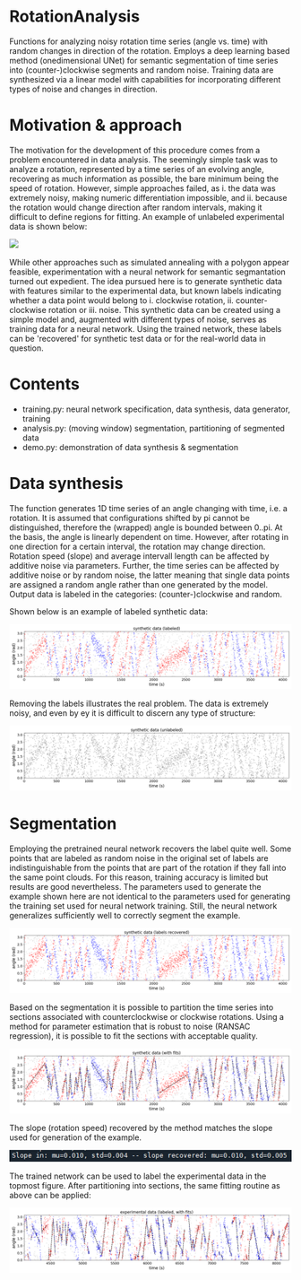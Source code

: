 # RotationAnalysis
Functions for analyzing noisy rotation time series (angle vs. time) with random
changes in direction of the rotation. Employs a deep learning based method (onedimensional
UNet) for semantic segmentation of time series into (counter-)clockwise segments and random
noise. Training data are synthesized via a linear model with capabilities for incorporating
different types of noise and changes in direction.

# Motivation & approach
The motivation for the development of this procedure comes from a problem encountered in
data analysis. The seemingly simple task was to analyze a rotation, represented by a time
series of an evolving angle, recovering as much information as possible, the bare minimum
being the speed of rotation.
However, simple approaches failed, as i. the data was extremely noisy, making numeric
differentiation impossible, and ii. because the rotation would change direction after random 
intervals, making it difficult to define regions for fitting. An example of unlabeled experimental
data is shown below:

![](https://github.com/adrianfessel/RotationAnalysis/blob/main/experimental.png?raw=true)

While other approaches such as simulated annealing with a polygon appear feasible,
experimentation with a neural network for semantic segmantation turned out expedient.
The idea pursued here is to generate synthetic data with features similar to the
experimental data, but known labels indicating whether a data point would belong
to i. clockwise rotation, ii. counter-clockwise rotation or iii. noise. This
synthetic data can be created using a simple model and, augmented with different
types of noise, serves as training data for a neural network. Using the trained
network, these labels can be 'recovered' for synthetic test data or for the real-world
data in question. 

# Contents
- training.py: neural network specification, data synthesis, data generator, training
- analysis.py: (moving window) segmentation, partitioning of segmented data
- demo.py: demonstration of data synthesis & segmentation

# Data synthesis
The function generates 1D time series of an angle changing with time, i.e. a rotation. It is assumed
that configurations shifted by pi cannot be distinguished, therefore the (wrapped) angle is 
bounded between 0..pi. At the basis, the angle is linearly dependent on time. However, after rotating
in one direction for a certain interval, the rotation may change direction. Rotation speed (slope) 
and average intervall length can be affected by additive noise via parameters.
Further, the time series can be affected by additive noise or by random noise, the latter meaning 
that single data points are assigned a random angle rather than one generated by the model.
Output data is labeled in the categories: (counter-)clockwise and random.

Shown below is an example of labeled synthetic data:

![](https://github.com/adrianfessel/RotationAnalysis/blob/main/synthetic_labels_original.png?raw=true)

Removing the labels illustrates the real problem. The data is extremely noisy, and even by ey it is
difficult to discern any type of structure:

![](https://github.com/adrianfessel/RotationAnalysis/blob/main/synthetic_unlabeled.png?raw=true)

# Segmentation
Employing the pretrained neural network recovers the label quite well. Some points that are labeled
as random noise in the original set of labels are indistinguishable from the points that are part of
the rotation if they fall into the same point clouds. For this reason, training accuracy is limited
but results are good nevertheless.
The parameters used to generate the example shown here are not identical to the parameters used for
generating the training set used for neural network training. Still, the neural network generalizes
sufficiently well to correctly segment the example.

![](https://github.com/adrianfessel/RotationAnalysis/blob/main/synthetic_labels_recovered.png?raw=true)

Based on the segmentation it is possible to partition the time series into sections associated with
counterclockwise or clockwise rotations. Using a method for parameter estimation that is robust to 
noise (RANSAC regression), it is possible to fit the sections with acceptable quality.

![](https://github.com/adrianfessel/RotationAnalysis/blob/main/synthetic_fits.png?raw=true)

The slope (rotation speed) recovered by the method matches the slope used for generation of the example.

![](https://github.com/adrianfessel/RotationAnalysis/blob/main/text.PNG?raw=true)

The trained network can be used to label the experimental data in the topmost figure. After partitioning
into sections, the same fitting routine as above can be applied:

![](https://github.com/adrianfessel/RotationAnalysis/blob/main/experimental_labeled_fits.png?raw=true)
